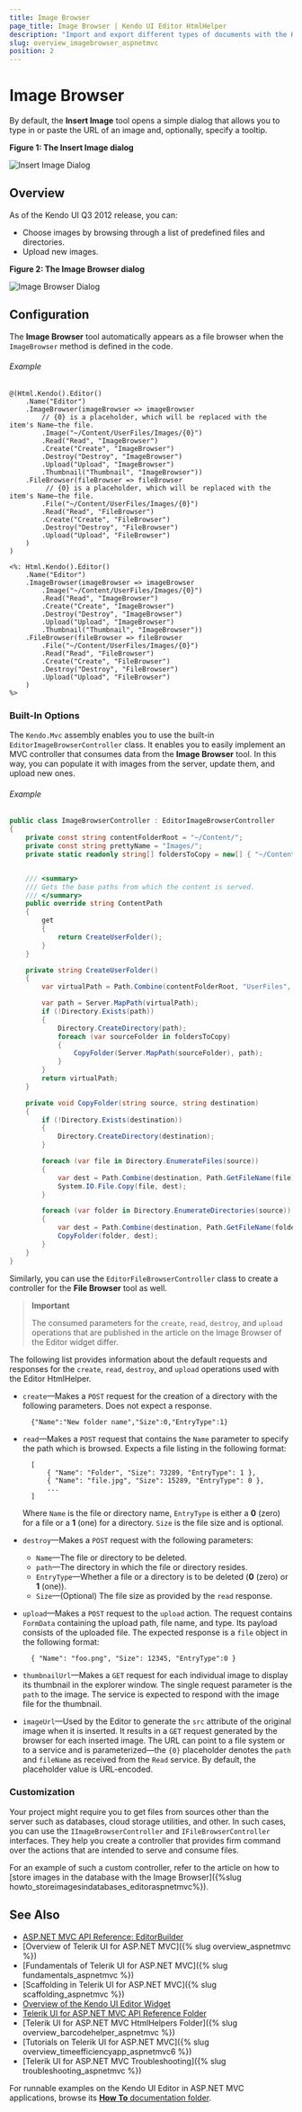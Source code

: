 ```yaml
---
title: Image Browser
page_title: Image Browser | Kendo UI Editor HtmlHelper
description: "Import and export different types of documents with the Kendo UI Editor widget for ASP.NET MVC."
slug: overview_imagebrowser_aspnetmvc
position: 2
---
```


# Image Browser

By default, the **Insert Image** tool opens a simple dialog that allows you to type in or paste the URL of an image and, optionally, specify a tooltip.

**Figure 1: The Insert Image dialog**

![Insert Image Dialog](editor-insert-image.png)

## Overview

As of the Kendo UI Q3 2012 release, you can:

* Choose images by browsing through a list of predefined files and directories.
* Upload new images.

**Figure 2: The Image Browser dialog**

![Image Browser Dialog](editor-image-browser.png)

## Configuration

The **Image Browser** tool automatically appears as a file browser when the `ImageBrowser` method is defined in the code.

###### Example

```tab-Razor
@(Html.Kendo().Editor()
    .Name("Editor")
    .ImageBrowser(imageBrowser => imageBrowser
        // {0} is a placeholder, which will be replaced with the item's Name—the file.
        .Image("~/Content/UserFiles/Images/{0}")
        .Read("Read", "ImageBrowser")
        .Create("Create", "ImageBrowser")
        .Destroy("Destroy", "ImageBrowser")
        .Upload("Upload", "ImageBrowser")
        .Thumbnail("Thumbnail", "ImageBrowser"))
    .FileBrowser(fileBrowser => fileBrowser
         // {0} is a placeholder, which will be replaced with the item's Name—the file.
        .File("~/Content/UserFiles/Images/{0}")
        .Read("Read", "FileBrowser")
        .Create("Create", "FileBrowser")
        .Destroy("Destroy", "FileBrowser")
        .Upload("Upload", "FileBrowser")
    )
)
```
```tab-ASPX
<%: Html.Kendo().Editor()
    .Name("Editor")
    .ImageBrowser(imageBrowser => imageBrowser
        .Image("~/Content/UserFiles/Images/{0}")
        .Read("Read", "ImageBrowser")
        .Create("Create", "ImageBrowser")
        .Destroy("Destroy", "ImageBrowser")
        .Upload("Upload", "ImageBrowser")
        .Thumbnail("Thumbnail", "ImageBrowser"))
    .FileBrowser(fileBrowser => fileBrowser
        .File("~/Content/UserFiles/Images/{0}")
        .Read("Read", "FileBrowser")
        .Create("Create", "FileBrowser")
        .Destroy("Destroy", "FileBrowser")
        .Upload("Upload", "FileBrowser")
    )
%>
```

### Built-In Options

The `Kendo.Mvc` assembly enables you to use the built-in `EditorImageBrowserController` class. It enables you to easily implement an MVC controller that consumes data from the **Image Browser** tool. In this way, you can populate it with images from the server, update them, and upload new ones.

###### Example

```csharp
public class ImageBrowserController : EditorImageBrowserController
{
    private const string contentFolderRoot = "~/Content/";
    private const string prettyName = "Images/";
    private static readonly string[] foldersToCopy = new[] { "~/Content/shared/" };


    /// <summary>
    /// Gets the base paths from which the content is served.
    /// </summary>
    public override string ContentPath
    {
        get
        {
            return CreateUserFolder();
        }
    }

    private string CreateUserFolder()
    {
        var virtualPath = Path.Combine(contentFolderRoot, "UserFiles", prettyName);

        var path = Server.MapPath(virtualPath);
        if (!Directory.Exists(path))
        {
            Directory.CreateDirectory(path);
            foreach (var sourceFolder in foldersToCopy)
            {
                CopyFolder(Server.MapPath(sourceFolder), path);
            }
        }
        return virtualPath;
    }

    private void CopyFolder(string source, string destination)
    {
        if (!Directory.Exists(destination))
        {
            Directory.CreateDirectory(destination);
        }

        foreach (var file in Directory.EnumerateFiles(source))
        {
            var dest = Path.Combine(destination, Path.GetFileName(file));
            System.IO.File.Copy(file, dest);
        }

        foreach (var folder in Directory.EnumerateDirectories(source))
        {
            var dest = Path.Combine(destination, Path.GetFileName(folder));
            CopyFolder(folder, dest);
        }
    }
}
```

Similarly, you can use the `EditorFileBrowserController` class to create a controller for the **File Browser** tool as well.

> **Important**
>
> The consumed parameters for the `create`, `read`, `destroy`, and `upload` operations that are published in the article on the Image Browser of the Editor widget differ.

The following list provides information about the default requests and responses for the `create`, `read`, `destroy`, and `upload` operations used with the Editor HtmlHelper.

- `create`&mdash;Makes a `POST` request for the creation of a directory with the following parameters. Does not expect a response.

        {"Name":"New folder name","Size":0,"EntryType":1}

- `read`&mdash;Makes a `POST` request that contains the `Name` parameter to specify the path which is browsed. Expects a file listing in the following format:

        [
            { "Name": "Folder", "Size": 73289, "EntryType": 1 },
            { "Name": "file.jpg", "Size": 15289, "EntryType": 0 },
            ...
        ]

    Where `Name` is the file or directory name, `EntryType` is either a **0** (zero) for a file or a **1** (one) for a directory. `Size` is the file size  and is optional.

- `destroy`&mdash;Makes a `POST` request with the following parameters:

    - `Name`&mdash;The file or directory to be deleted.
    - `path`&mdash;The directory in which the file or directory resides.
    - `EntryType`&mdash;Whether a file or a directory is to be deleted (**0** (zero) or **1** (one)).
    - `Size`&mdash;(Optional) The file size as provided by the `read` response.

- `upload`&mdash;Makes a `POST` request to the `upload` action. The request contains `FormData` containing the upload path, file name, and type. Its payload consists of the uploaded file. The expected response is a `file` object in the following format:

        { "Name": "foo.png", "Size": 12345, "EntryType":0 }

- `thumbnailUrl`&mdash;Makes a `GET` request for each individual image to display its thumbnail in the explorer window. The single request parameter is the `path` to the image. The service is expected to respond with the image file for the thumbnail.

- `imageUrl`&mdash;Used by the Editor to generate the `src` attribute of the original image when it is inserted. It results in a `GET` request generated by the browser for each inserted image. The URL can point to a file system or to a service and is parameterized&mdash;the `{0}` placeholder denotes the `path` and `fileName` as received from the `Read` service. By default, the placeholder value is URL-encoded.

### Customization

Your project might require you to get files from sources other than the server such as databases, cloud storage utilities, and other. In such cases, you can use the `IImageBrowserController` and  `IFileBrowserController` interfaces. They help you create a controller that provides firm command over the actions that are intended to serve and consume files.

For an example of such a custom controller, refer to the article on how to [store images in the database with the Image Browser]({%slug howto_storeimagesindatabases_editoraspnetmvc%}).

## See Also

* [ASP.NET MVC API Reference: EditorBuilder](/api/Kendo.Mvc.UI.Fluent/EditorBuilder)
* [Overview of Telerik UI for ASP.NET MVC]({% slug overview_aspnetmvc %})
* [Fundamentals of Telerik UI for ASP.NET MVC]({% slug fundamentals_aspnetmvc %})
* [Scaffolding in Telerik UI for ASP.NET MVC]({% slug scaffolding_aspnetmvc %})
* [Overview of the Kendo UI Editor Widget](http://docs.telerik.com/kendo-ui/controls/editors/editor/overview)
* [Telerik UI for ASP.NET MVC API Reference Folder](/api/Kendo.Mvc/AggregateFunction)
* [Telerik UI for ASP.NET MVC HtmlHelpers Folder]({% slug overview_barcodehelper_aspnetmvc %})
* [Tutorials on Telerik UI for ASP.NET MVC]({% slug overview_timeefficiencyapp_aspnetmvc6 %})
* [Telerik UI for ASP.NET MVC Troubleshooting]({% slug troubleshooting_aspnetmvc %})

For runnable examples on the Kendo UI Editor in ASP.NET MVC applications, browse its [**How To** documentation folder](/helpers/editor/how-to/).
